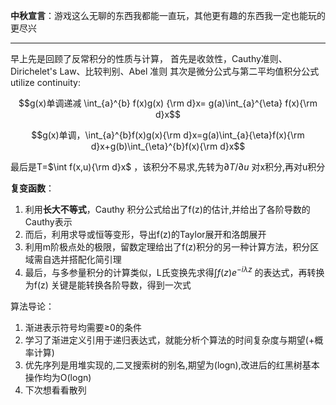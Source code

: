 **中秋宣言**：游戏这么无聊的东西我都能一直玩，其他更有趣的东西我一定也能玩的更尽兴

___

早上先是回顾了反常积分的性质与计算，
首先是收敛性，Cauthy准则、Dirichelet's Law、比较判别、Abel 准则
其次是微分公式与第二平均值积分公式utilize continuity:

$$g(x)单调递减 \int_{a}^{b} f(x)g(x) {\rm d}x= g(a)\int_{a}^{\eta} f(x){\rm d}x$$	

$$g(x)单调，\int_{a}^{b}f(x)g(x){\rm d}x=g(a)\int_{a}{\eta}f(x){\rm d}x+g(b)\int_{\eta}^{b}f(x){\rm d}x$$

最后是T=$\int f(x,u){\rm d}x$ ，该积分不易求,先转为$\partial T/ \partial u$ 对x积分,再对u积分

**复变函数**：

1. 利用**长大不等式**，Cauthy 积分公式给出了f(z)的估计,并给出了各阶导数的Cauthy表示
2. 而后，利用求导或恒等变形，导出f(z)的Taylor展开和洛朗展开
3. 利用m阶极点处的极限，留数定理给出了f(z)积分的另一种计算方法，积分区域需自选并搭配化简引理
4. 最后，与多参量积分的计算类似，L氏变换先求得$\int f(z)e^{-i \lambda z }$ 的表达式，再转换为f(z)
   关键是能转换各阶导数，得到一次式

算法导论：

1. 渐进表示符号均需要$\geq$0的条件
2. 学习了渐进定义引用于递归表达式，就能分析个算法的时间复杂度与期望(+概率计算)
3. 优先序列是用堆实现的,二叉搜索树的别名,期望为(logn),改进后的红黑树基本操作均为O(logn)
4. 下次想看看散列



